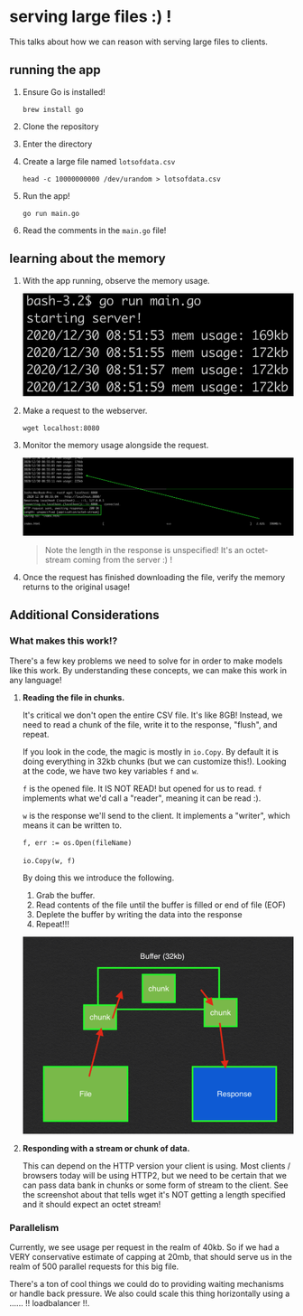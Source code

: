 # serving large files :) !

This talks about how we can reason with serving large files to clients.

## running the app

1. Ensure Go is installed!

    ```
    brew install go
    ```

1. Clone the repository
1. Enter the directory
1. Create a large file named `lotsofdata.csv`

    ```
    head -c 10000000000 /dev/urandom > lotsofdata.csv
    ```

1. Run the app!

    ```
    go run main.go
    ```

1. Read the comments in the `main.go` file!

## learning about the memory

1. With the app running, observe the memory usage.

    ![./imgs/app-start.png](./imgs/app-start.png)

1. Make a request to the webserver.

    ```
    wget localhost:8080
    ```

1. Monitor the memory usage alongside the request.

    ![./imgs/app-in-flight.png](./imgs/app-in-flight.png)

    > Note the length in the response is unspecified! It's an octet-stream coming from the server :) !

1. Once the request has finished downloading the file, verify the memory returns to the original usage!

## Additional Considerations

### What makes this work!?

There's a few key problems we need to solve for in order to make models like this work. By understanding these concepts, we can make this work in any language!

1. **Reading the file in chunks.**

    It's critical we don't open the entire CSV file. It's like 8GB! Instead, we need to read a chunk of the file, write it to the response, "flush", and repeat.

    If you look in the code, the magic is mostly in `io.Copy`. By default it is doing everything in 32kb chunks (but we can customize this!). Looking at the code, we have two key variables `f` and `w`.

    `f` is the opened file. It IS NOT READ! but opened for us to read. `f` implements what we'd call a "reader", meaning it can be read :).

    `w` is the response we'll send to the client. It implements a "writer", which means it can be written to.

    ```
    f, err := os.Open(fileName)

	io.Copy(w, f)
    ```

    By doing this we introduce the following.

    1. Grab the buffer.
    1. Read contents of the file until the buffer is filled or end of file (EOF)
    1. Deplete the buffer by writing the data into the response
    1. Repeat!!!

    ![./imgs/buff.png](./imgs/buff.png)

1. **Responding with a stream or chunk of data.**

    This can depend on the HTTP version your client is using. Most clients / browsers today will be using HTTP2, but we need to be certain that we can pass data bank in chunks or some form of stream to the client. See the screenshot about that tells wget it's NOT getting a length specified and it should expect an octet stream!

### Parallelism

Currently, we see usage per request in the realm of 40kb. So if we had a VERY conservative estimate of capping at 20mb, that should serve us in the realm of 500 parallel requests for this big file.

There's a ton of cool things we could do to providing waiting mechanisms or handle back pressure. We also could scale this thing horizontally using a ...... !! loadbalancer !!.
